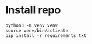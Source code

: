 # Install repo

```
python3 -m venv venv
source venv/bin/activate
pip install -r requirements.txt
```



